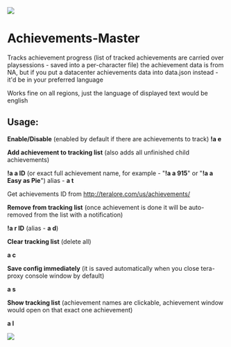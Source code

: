 <img src=http://u.cubeupload.com/Owyn/progress.jpg>

# Achievements-Master
Tracks achievement progress (list of tracked achievements are carried over playsessions - saved into a per-character file)
the achievement data is from NA, but if you put a datacenter achievements data into data.json instead - it'd be in your preferred language

Works fine on all regions, just the language of displayed text would be english

## Usage:
**Enable/Disable** (enabled by default if there are achievements to track)
**!a e**

**Add achievement to tracking list** (also adds all unfinished child achievements)

**!a a ID** (or exact full achievement name, for example -  "**!a a 915**" or "**!a a Easy as Pie**") alias - **a t**

Get achievements ID from http://teralore.com/us/achievements/

**Remove from tracking list** (once achievement is done it will be auto-removed from the list with a notification)

**!a r ID** (alias - **a d**)

**Clear tracking list** (delete all)

**a c**

**Save config immediately** (it is saved automatically when you close tera-proxy console window by default)

**a s**

**Show tracking list** (achievement names are clickable, achievement window would open on that exact one achievement)

**a l**

<img src=http://u.cubeupload.com/Owyn/list.jpg>
